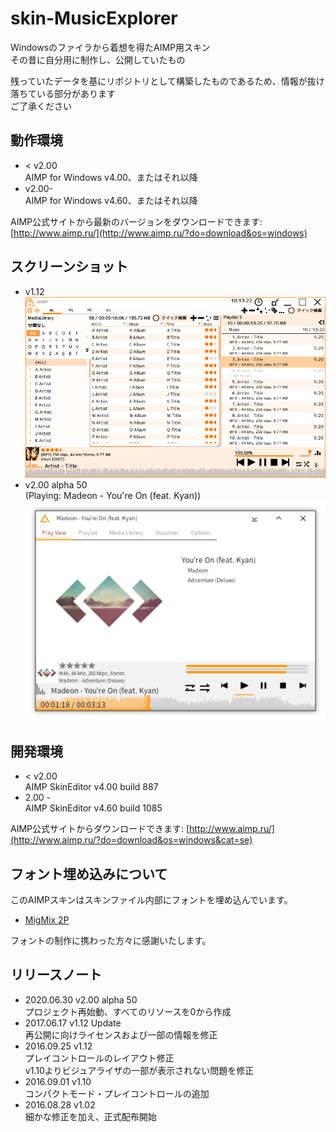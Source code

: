 # skin-MusicExplorer

Windowsのファイラから着想を得たAIMP用スキン  
その昔に自分用に制作し、公開していたもの  

残っていたデータを基にリポジトリとして構築したものであるため、情報が抜け落ちている部分があります  
ご了承ください  

## 動作環境

- < v2.00  
  AIMP for Windows v4.00、またはそれ以降  
- v2.00-  
  AIMP for Windows v4.60、またはそれ以降  

AIMP公式サイトから最新のバージョンをダウンロードできます: [http://www.aimp.ru/](http://www.aimp.ru/?do=download&os=windows)

## スクリーンショット

- v1.12  
  ![v1.12 screenshot](assets/Thumb.png)  
- v2.00 alpha 50  
  (Playing: Madeon - You're On (feat. Kyan))  
  ![v2.00 alpha50 screenshot](assets/v2-thumbnail0.png)  

## 開発環境

- < v2.00  
  AIMP SkinEditor v4.00 build 887  
- 2.00 -  
  AIMP SkinEditor v4.60 build 1085  

AIMP公式サイトからダウンロードできます: [http://www.aimp.ru/](http://www.aimp.ru/?do=download&os=windows&cat=se)

## フォント埋め込みについて

このAIMPスキンはスキンファイル内部にフォントを埋め込んでいます。

- [MigMix 2P](https://mix-mplus-ipa.osdn.jp/migmix/)

フォントの制作に携わった方々に感謝いたします。

## リリースノート

- 2020.06.30 v2.00 alpha 50  
    プロジェクト再始動、すべてのリソースを0から作成
- 2017.06.17 v1.12 Update  
    再公開に向けライセンスおよび一部の情報を修正  
- 2016.09.25 v1.12  
    プレイコントロールのレイアウト修正  
    v1.10よりビジュアライザの一部が表示されない問題を修正  
- 2016.09.01 v1.10  
    コンパクトモード・プレイコントロールの追加  
- 2016.08.28 v1.02  
    細かな修正を加え、正式配布開始  
